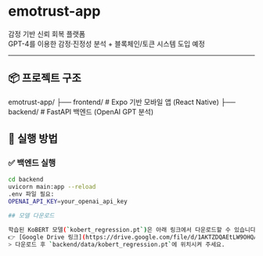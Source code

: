 # emotrust-app

감정 기반 신뢰 회복 플랫폼  
GPT-4를 이용한 감정·진정성 분석 + 블록체인/토큰 시스템 도입 예정

---
## 📦 프로젝트 구조
emotrust-app/
├── frontend/ # Expo 기반 모바일 앱 (React Native)
├── backend/ # FastAPI 백엔드 (OpenAI GPT 분석)

## 🚀 실행 방법

### ✅ 백엔드 실행

```bash
cd backend
uvicorn main:app --reload
.env 파일 필요:
OPENAI_API_KEY=your_openai_api_key

## 모델 다운로드

학습된 KoBERT 모델(`kobert_regression.pt`)은 아래 링크에서 다운로드할 수 있습니다:
👉 [Google Drive 링크](https://drive.google.com/file/d/1AKTZDQAEtLW9OHQA9hH5rGyYPJdcZcKb/view?usp=share_link)
> 다운로드 후 `backend/data/kobert_regression.pt`에 위치시켜 주세요.
